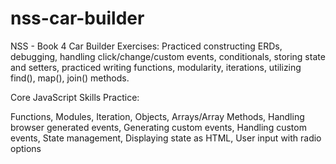 # nss-car-builder
NSS - Book 4 Car Builder Exercises: Practiced constructing ERDs, debugging, handling click/change/custom events, conditionals, storing state and setters, practiced writing functions, modularity, iterations, utilizing find(), map(), join() methods.

Core JavaScript Skills Practice:

Functions,
Modules,
Iteration,
Objects,
Arrays/Array Methods,
Handling browser generated events,
Generating custom events,
Handling custom events,
State management,
Displaying state as HTML,
User input with radio options
